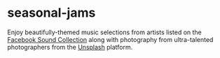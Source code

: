 # seasonal-jams
Enjoy beautifully-themed music selections from artists listed on the [Facebook Sound Collection](https://business.facebook.com/creatorstudio/fm_sound_collection?reference=redirect_from_sound_collection) along with photography from ultra-talented photographers from the [Unsplash](https://unsplash.com/) platform.
